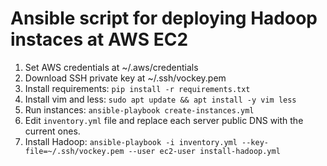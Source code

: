# Ansible script for deploying Hadoop instaces at AWS EC2

1. Set AWS credentials at ~/.aws/credentials
2. Download SSH private key at ~/.ssh/vockey.pem
3. Install requirements: `pip install -r requirements.txt`
4. Install vim and less: `sudo apt update && apt install -y vim less`
5. Run instances: `ansible-playbook create-instances.yml`
5. Edit `inventory.yml` file and replace each server public DNS with the current ones.
6. Install Hadoop: `ansible-playbook -i inventory.yml --key-file=~/.ssh/vockey.pem --user ec2-user install-hadoop.yml`